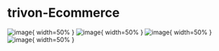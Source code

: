 # trivon-Ecommerce
![image](githubimage/4.jpeg){ width=50% }
![image](githubimage/2.jpeg){ width=50% }
![image](githubimage/1.jpeg){ width=50% }
![image](githubimage/3.jpeg){ width=50% }
